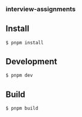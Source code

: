 ### interview-assignments

## Install

```bash
$ pnpm install 
```

## Development

```bash
$ pnpm dev
```

## Build

```bash
$ pnpm build
```
